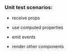 ### Unit test scenarios:

- receive props
- use computed properties
- emit events

- render other components
